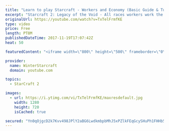 ```yaml
---
title: "Learn to play Starcraft - Workers and Economy (Basic Guide & Tutorial)"
excerpt: "Starcraft 2: Legacy of the Void - All races workers work the same (mule notwithstanding!)  Wiki on mining: http://wiki.teamliquid.net/starcraft2/Mining_Minerals"
originalUrl: https://youtube.com/watch?v=TxTelFrmfKE
type: video
price: Free
length: PT8M
publishedDateTime: 2017-11-19T17:07:42Z
heat: 50

featuredContent: "<iframe width=\"800\" height=\"500\" frameborder=\"0\" src=\"https://www.youtube.com/embed/TxTelFrmfKE\" allow=\"accelerometer; autoplay; encrypted-media; gyroscope; picture-in-picture\" allowfullscreen></iframe>"

provider:
  name: WinterStarcraft
  domain: youtube.com

topics:
  - StarCraft 2

images:
  - url: https://i.ytimg.com/vi/TxTelFrmfKE/maxresdefault.jpg
    width: 1280
    height: 720
    isCached: true

secured: "Yn0qOjgcD2k7Kvv498JPlY2aBG6LwdkmbpbMhJ5xPZlkFEqGcySHuPh1FHHb5e+rfyQprom3mH4EWyAxUkcjy0U/BWkffoP/Grd6RmeF/KljR8tj32Bv5ce/hhqArfmItO/H0rR3CbAl1yl6s2sCp2WP7QDvtTRATAfgmJe5YJO4fgSEV9P1jrD1D4ZTqbykPEBKCV/JORAs/4rvaeQG9J5f2NodKUCpUyYm4lc36xanlDmt1U1h4aRnSAba5QxvaRmzTdqKok5P7EpihG/TLarrGIeZCHqbX5tqL13FcW+e0AlzbO3IEEaMEUszr16rBrgbZZuryMWZco/J11HsfYPoJqycMA8wMTRGdLlgf6APsvzHBcUPYzdUiiu4a7EAeSAlEWMyxbpfxgA46lczFCMwBWOi57HaFeW0pYj3pKQ=;jDrzrEtj/6zUdVgTj3RQuw=="
---
```


